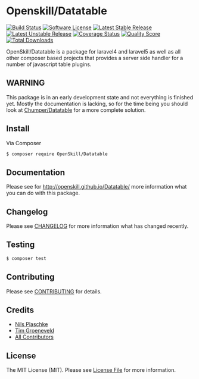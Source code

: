 # Openskill/Datatable

[![Build Status][ico-travis]][link-travis]
[![Software License][ico-license]](LICENSE.md)
[![Latest Stable Release][ico-stable]][link-packagist]
[![Latest Unstable Release][ico-unstable]][link-packagist]
[![Coverage Status][ico-scrutinizer]][link-scrutinizer]
[![Quality Score][ico-code-quality]][link-code-quality]
[![Total Downloads][ico-downloads]][link-downloads]

OpenSkill/Datatable is a package for laravel4 and laravel5 as well as all other composer based projects that provides a
server side handler for a number of javascript table plugins.

## WARNING

This package is in an early development state and not everything is finished yet. 
Mostly the documentation is lacking, so for the time being you should look at [Chumper/Datatable](https://github.com/Chumper/Datatable) for a more complete solution.

## Install

Via Composer

``` bash
$ composer require OpenSkill/Datatable
```

## Documentation

Please see for http://openskill.github.io/Datatable/ more information what you can do with this package.

## Changelog

Please see [CHANGELOG](CHANGELOG.md) for more information what has changed recently.

## Testing

``` bash
$ composer test
```

## Contributing

Please see [CONTRIBUTING](CONTRIBUTING.md) for details.

## Credits

- [Nils Plaschke][link-author]
- [Tim Groeneveld][link-author2]
- [All Contributors][link-contributors]

## License

The MIT License (MIT). Please see [License File](LICENSE.md) for more information.

[ico-stable]: https://poser.pugx.org/Openskill/Datatable/version
[ico-unstable]: https://poser.pugx.org/Openskill/Datatable/v/unstable
[ico-license]: https://poser.pugx.org/openskill/datatable/license
[ico-travis]: https://travis-ci.org/OpenSkill/Datatable.svg?branch=master
[ico-scrutinizer]: https://coveralls.io/repos/OpenSkill/Datatable/badge.svg?branch=master&service=github
[ico-code-quality]: https://scrutinizer-ci.com/g/OpenSkill/Datatable/badges/quality-score.png?b=master
[ico-downloads]: https://img.shields.io/packagist/dt/Openskill/Datatable.svg?style=flat

[link-packagist]: https://packagist.org/packages/Openskill/Datatable
[link-travis]: https://travis-ci.org/OpenSkill/Datatable
[link-scrutinizer]: https://coveralls.io/github/OpenSkill/Datatable
[link-code-quality]: https://scrutinizer-ci.com/g/Openskill/Datatable
[link-downloads]: https://packagist.org/packages/Openskill/Datatable
[link-author]: https://github.com/Chumper
[link-author2]: https://github.com/timgws
[link-contributors]: ../../contributors
